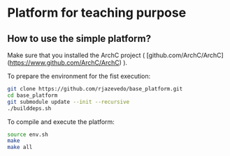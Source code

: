 # Platform for teaching purpose #

## How to use the simple platform? ##

Make sure that you installed the ArchC project ( [github.com/ArchC/ArchC] (https://www.github.com/ArchC/ArchC) ).

To prepare the environment for the fist execution:

```bash
git clone https://github.com/rjazevedo/base_platform.git
cd base_platform
git submodule update --init --recursive
./builddeps.sh
```

To compile and execute the platform:

```bash
source env.sh
make 
make all
```


